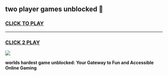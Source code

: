 
## two player games unblocked 👋
<h3>
<a href="https://premium.freeplayer.one?title=two_player_games_unblocked&ref=13F">CLICK TO PLAY</a></h3>
<hr>

<h3>
<a href="https://premium.freeplayer.one?title=two_player_games_unblocked&ref=13F">CLICK 2 PLAY</a>
  
</h3>

<a href="https://premium.freeplayer.one?title=two_player_games_unblocked&ref=12F/"><img src="https://clearcache.store/games.png"></a>


**worlds hardest game unblocked: Your Gateway to Fun and Accessible Online Gaming**
